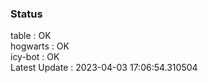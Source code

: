 ### Status


table : OK  
hogwarts : OK  
icy-bot : OK  
Latest Update : 2023-04-03 17:06:54.310504
